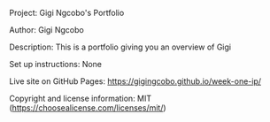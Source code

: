 Project: Gigi Ngcobo's Portfolio

Author: Gigi Ngcobo

Description: This is a portfolio giving you an overview of Gigi

Set up instructions: None

Live site on GitHub Pages:  https://gigingcobo.github.io/week-one-ip/

Copyright and license information: MIT (https://choosealicense.com/licenses/mit/)
